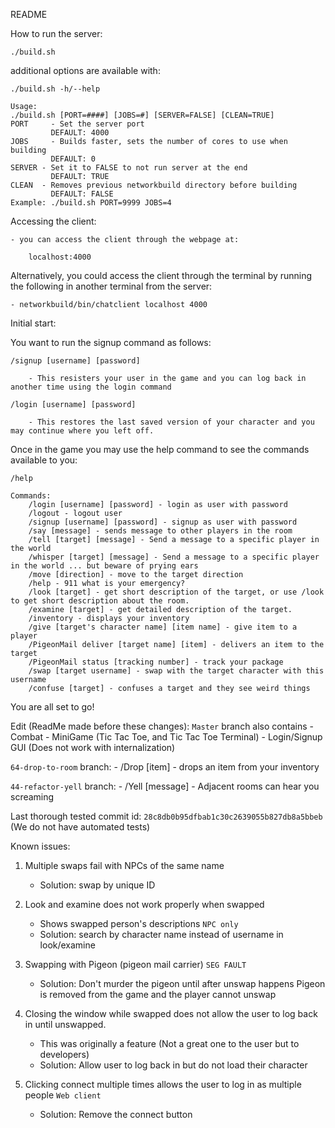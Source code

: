 README

How to run the server:

	./build.sh 

additional options are available with:
	
	./build.sh -h/--help

	Usage:
	./build.sh [PORT=####] [JOBS=#] [SERVER=FALSE] [CLEAN=TRUE]
	PORT 	 - Set the server port
	         DEFAULT: 4000
	JOBS 	 - Builds faster, sets the number of cores to use when building
	         DEFAULT: 0
	SERVER - Set it to FALSE to not run server at the end
	         DEFAULT: TRUE
	CLEAN  - Removes previous networkbuild directory before building
	         DEFAULT: FALSE
	Example: ./build.sh PORT=9999 JOBS=4

Accessing the client:
	
	- you can access the client through the webpage at:

		localhost:4000

Alternatively, you could access the client through the terminal by running the following in another terminal from the server:

	- networkbuild/bin/chatclient localhost 4000

Initial start:

You want to run the signup command as follows:
	
	/signup [username] [password]

		- This resisters your user in the game and you can log back in another time using the login command

	/login [username] [password]

		- This restores the last saved version of your character and you may continue where you left off.

Once in the game you may use the help command to see the commands available to you:
	
	/help

	Commands:
		/login [username] [password] - login as user with password
		/logout - logout user
		/signup [username] [password] - signup as user with password
		/say [message] - sends message to other players in the room
		/tell [target] [message] - Send a message to a specific player in the world
		/whisper [target] [message] - Send a message to a specific player in the world ... but beware of prying ears
		/move [direction] - move to the target direction
		/help - 911 what is your emergency?
		/look [target] - get short description of the target, or use /look to get short description about the room.
		/examine [target] - get detailed description of the target.
		/inventory - displays your inventory
		/give [target's character name] [item name] - give item to a player
		/PigeonMail deliver [target name] [item] - delivers an item to the target
		/PigeonMail status [tracking number] - track your package
		/swap [target username] - swap with the target character with this username
		/confuse [target] - confuses a target and they see weird things


You are all set to go!



Edit (ReadMe made before these changes):
`Master` branch also contains
	- Combat
	- MiniGame (Tic Tac Toe, and Tic Tac Toe Terminal)
	- Login/Signup GUI (Does not work with internalization)

`64-drop-to-room` branch:
	- /Drop [item] - drops an item from your inventory

`44-refactor-yell` branch:
	- /Yell [message] - Adjacent rooms can hear you screaming



Last thorough tested commit id: `28c8db0b95dfbab1c30c2639055b827db8a5bbeb`
(We do not have automated tests)

Known issues:
1. Multiple swaps fail with NPCs of the same name
	- Solution: swap by unique ID

2. Look and examine does not work properly when swapped
	- Shows swapped person's descriptions `NPC only`
	- Solution: search by character name instead of username in look/examine

3. Swapping with Pigeon (pigeon mail carrier) `SEG FAULT`
	- Solution: Don't murder the pigeon until after unswap happens
				Pigeon is removed from the game and the player cannot unswap

4. Closing the window while swapped does not allow the user to log back in until 	unswapped. 
	- This was originally a feature (Not a great one to the user but to developers)
	- Solution: Allow user to log back in but do not load their character

5. Clicking connect multiple times allows the user to log in as multiple people `Web client`
	- Solution: Remove the connect button 
